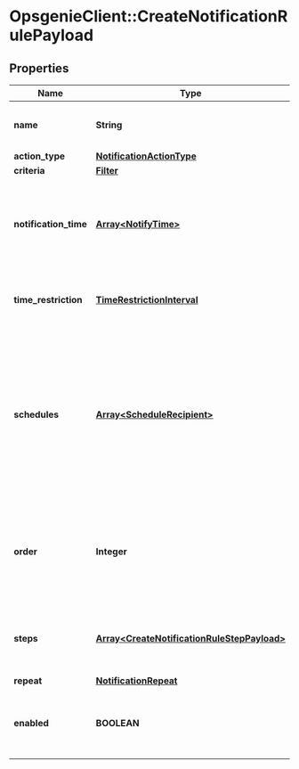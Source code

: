 # OpsgenieClient::CreateNotificationRulePayload

## Properties
Name | Type | Description | Notes
------------ | ------------- | ------------- | -------------
**name** | **String** | Name of the notification rule | 
**action_type** | [**NotificationActionType**](NotificationActionType.md) |  | 
**criteria** | [**Filter**](Filter.md) |  | [optional] 
**notification_time** | [**Array&lt;NotifyTime&gt;**](NotifyTime.md) | List of Time Periods that notification for schedule start/end will be sent | [optional] 
**time_restriction** | [**TimeRestrictionInterval**](TimeRestrictionInterval.md) | Time interval that notification rule will work | [optional] 
**schedules** | [**Array&lt;ScheduleRecipient&gt;**](ScheduleRecipient.md) | List of schedules that notification rule will be applied when on call of that schedule starts/ends. This field is valid for Schedule Start/End rules | [optional] 
**order** | **Integer** | The order of the notification rule within the notification rules with the same action type | [optional] 
**steps** | [**Array&lt;CreateNotificationRuleStepPayload&gt;**](CreateNotificationRuleStepPayload.md) | List of steps that will be added to notification rule | [optional] 
**repeat** | [**NotificationRepeat**](NotificationRepeat.md) |  | [optional] 
**enabled** | **BOOLEAN** | Defines if notification rule will be enabled or not when it is created | 


